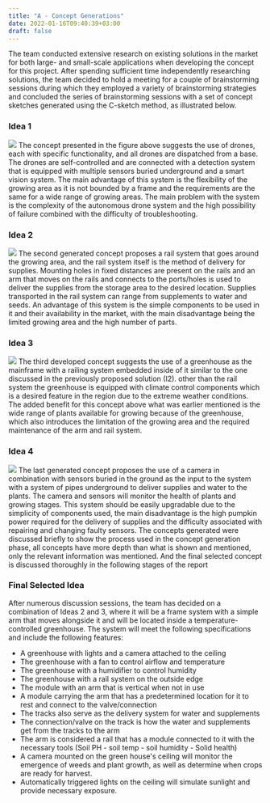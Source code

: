```yaml
---
title: "A - Concept Generations"
date: 2022-01-16T09:40:39+03:00
draft: false
---
```


The team conducted extensive research on existing solutions in the market for both large- and small-scale applications when developing the concept for this project. After spending sufficient time independently researching solutions, the team decided to hold a meeting for a couple of brainstorming sessions during which they employed a variety of brainstorming strategies and concluded the series of brainstorming sessions with a set of concept sketches generated using the C-sketch method, as illustrated below.

### Idea 1
![](/Automated-Farming/img/Idea1.png)
The concept presented in the figure above suggests the use of drones, each with specific functionality, and all drones are dispatched from a base. The drones are self-controlled and are connected with a detection system that is equipped with multiple sensors buried underground and a smart vision system. The main advantage of this system is the flexibility of the growing area as it is not bounded by a frame and the requirements are the same for a wide range of growing areas. The main problem with the system is the complexity of the autonomous drone system and the high possibility of failure combined with the difficulty of troubleshooting.
### Idea 2
![](/Automated-Farming/img/Idea2.png)
The second generated concept proposes a rail system that goes around the growing area, and the rail system itself is the method of delivery for supplies. Mounting holes in fixed distances are present on the rails and an arm that moves on the rails and connects to the ports/holes is used to deliver the supplies from the storage area to the desired location. Supplies transported in the rail system can range from supplements to water and seeds. An advantage of this system is the simple components to be used in it and their availability in the market, with the main disadvantage being the limited growing area and the high number of parts.


### Idea 3
![](/Automated-Farming/img/Idea3.png)
The third developed concept suggests the use of a greenhouse as the mainframe with a railing system embedded inside of it similar to the one discussed in the previously proposed solution (I2). other than the rail system the greenhouse is equipped with climate control components which is a desired feature in the region due to the extreme weather conditions. The added benefit for this concept above what was earlier mentioned is the wide range of plants available for growing because of the greenhouse, which also introduces the limitation of the growing area and the required maintenance of the arm and rail system.

### Idea 4
![](/Automated-Farming/img/Idea4.png)
The last generated concept proposes the use of a camera in combination with sensors buried in the ground as the input to the system with a system of pipes underground to deliver supplies and water to the plants. The camera and sensors will monitor the health of plants and growing stages. This system should be easily upgradable due to the simplicity of components used, the main disadvantage is the high pumpkin power required for the delivery of supplies and the difficulty associated with repairing and changing faulty sensors.
The concepts generated were discussed briefly to show the process used in the concept
generation phase, all concepts have more depth than what is shown and mentioned, only the
relevant information was mentioned. And the final selected concept is discussed thoroughly in the following stages of the report

### Final Selected Idea

After numerous discussion sessions, the team has decided on a combination of Ideas 2 and 3, where it will be a frame system with a simple arm that moves alongside it and will be located inside a temperature-controlled greenhouse.
The system will meet the following specifications and include the following features:
-  A greenhouse with lights and a camera attached to the ceiling 
-  The greenhouse with a fan to control airflow and temperature 
-  The greenhouse with a humidifier to control humidity
- The greenhouse with a rail system on the outside edge
- The module with an arm that is vertical when not in use
- A module carrying the arm that has a predetermined location for it to rest and connect to the valve/connection
- The tracks also serve as the delivery system for water and supplements
- The connection/valve on the track is how the water and supplements get from the tracks to the arm
- The arm is considered a rail that has a module connected to it with the necessary tools (Soil PH - soil temp - soil humidity - Solid health)
- A camera mounted on the green house's ceiling will monitor the emergence of weeds and plant growth, as well as determine when crops are ready for harvest.
- Automatically triggered lights on the ceiling will simulate sunlight and provide necessary exposure.